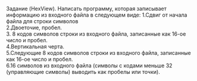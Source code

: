 Задание (HexView). Написать программу, которая записывает информацию из входного файла в следующем виде: 
1.Сдвиг от начала  файла для строки символов  
2.Двоеточие, пробел.    
3. 8 кодов символов строки из входного файла, записанные как 16-ое число и пробел.  
4.Вертикальная черта.  
5.Следующие 8 кодов символов строки из входного файла, записанные как 16-ое число и пробел.  
6.16 символов из входного файла (символы с кодами меньше 32 (управляющие символы) выводить как пробелы или точки).  

